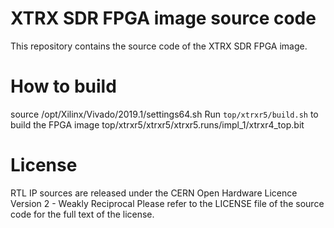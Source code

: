 # XTRX SDR FPGA image source code
This repository contains the source code of the XTRX SDR FPGA image.

# How to build
source /opt/Xilinx/Vivado/2019.1/settings64.sh
Run `top/xtrxr5/build.sh` to build the FPGA image
top/xtrxr5/xtrxr5/xtrxr5.runs/impl_1/xtrxr4_top.bit

# License
RTL IP sources are released under the CERN Open Hardware Licence Version 2 - Weakly Reciprocal
Please refer to the LICENSE file of the source code for the full text of the license.

